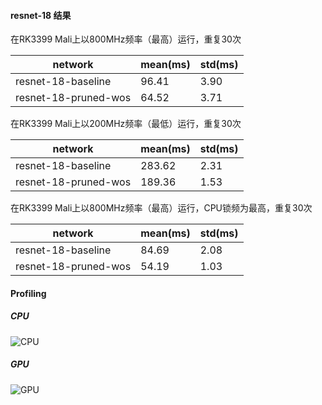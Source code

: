#### resnet-18 结果
在RK3399 Mali上以800MHz频率（最高）运行，重复30次

| network | mean(ms) | std(ms) |
| -----|------| ---------------- |
| resnet-18-baseline | 96.41 | 3.90 | 
| resnet-18-pruned-wos | 64.52 | 3.71 | 


在RK3399 Mali上以200MHz频率（最低）运行，重复30次

| network | mean(ms) | std(ms) |
| -----|------| ---------------- |
| resnet-18-baseline | 283.62 | 2.31 | 
| resnet-18-pruned-wos | 189.36 | 1.53 | 


在RK3399 Mali上以800MHz频率（最高）运行，CPU锁频为最高，重复30次

| network | mean(ms) | std(ms) |
| -----|------| ---------------- |
| resnet-18-baseline | 84.69 | 2.08 | 
| resnet-18-pruned-wos | 54.19 | 1.03 | 

#### Profiling
##### CPU
![CPU](https://github.com/acada-sjtu/EdgeTraining/blob/master/Doc/Weekly-Report/CPU.jpg)
##### GPU
![GPU](https://github.com/acada-sjtu/EdgeTraining/blob/master/Doc/Weekly-Report/GPU.jpg)
